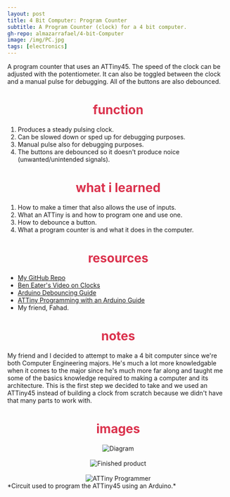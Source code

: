 ```yaml
---
layout: post
title: 4 Bit Computer: Program Counter
subtitle: A Program Counter (clock) for a 4 bit computer.
gh-repo: almazarrafael/4-bit-Computer
image: /img/PC.jpg
tags: [electronics]
---
```

A program counter that uses an ATTiny45. The speed of the clock can be adjusted with the potentiometer. It can also be toggled between the clock and a manual pulse for debugging. All of the buttons are also debounced.

<h1> <center> <font color="#DB324D"> function  </font> </center> </h1>

1. Produces a steady pulsing clock.
2. Can be slowed down or sped up for debugging purposes.
3. Manual pulse also for debugging purposes.
4. The buttons are debounced so it doesn't produce noice (unwanted/unintended signals).

<h1> <center> <font color="#DB324D"> what i learned </font> </center> </h1>

1. How to make a timer that also allows the use of inputs.
2. What an ATTiny is and how to program one and use one.
3. How to debounce a button.
4. What a program counter is and what it does in the computer.

<h1> <center> <font color="#DB324D"> resources </font> </center> </h1>

- [My GitHub Repo](https://github.com/almazarrafael/4-bit-Computer)
- [Ben Eater's Video on Clocks](https://www.youtube.com/watch?v=SmQ5K7UQPMM&t=78s)
- [Arduino Debouncing Guide](https://www.arduino.cc/en/Tutorial/Debounce)
- [ATTiny Programming with an Arduino Guide](https://www.instructables.com/id/Program-an-ATtiny-with-Arduino/)
- My friend, Fahad.

<h1> <center> <font color="#DB324D"> notes </font> </center> </h1>

My friend and I decided to attempt to make a 4 bit computer since we're both Computer Engineering majors. He's much a lot more knowledgable when it comes to the major since he's much more far along and taught me some of the basics knowledge required to making a computer and its architecture. This is the first step we decided to take and we used an ATTiny45 instead of building a clock from scratch because we didn't have that many parts to work with.

<h1> <center> <font color="#DB324D"> images </font> </center> </h1>
<center>
<img src="https://raw.githubusercontent.com/almazarrafael/4-Bit-Computer/master/PC_Schematic.PNG?token=ALHDSCXLJXSALG5HKMH7KTC474ME6" alt="Diagram">
<br>
<br>
<img src="https://raw.githubusercontent.com/almazarrafael/4-Bit-Computer/master/PC.jpg?token=ALHDSCSPT37XZ5ZHCUZRTYK474MGW" alt="Finished product">
<br>
<br>
<img src="https://raw.githubusercontent.com/almazarrafael/4-Bit-Computer/master/ATTiny_Programmer.jpg?token=ALHDSCU3GU6LKUUHNAYCB2C474MJU" alt="ATTiny Programmer">
</center>
*Circuit used to program the ATTiny45 using an Arduino.*

